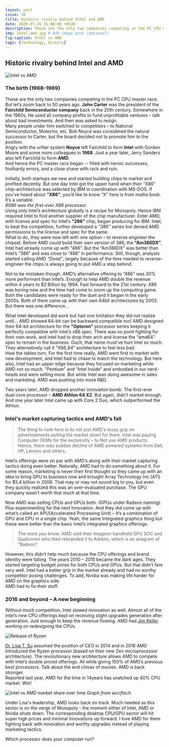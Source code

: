 ```yaml
---
layout: post
issue: 16
title: Historic rivalry behind Intel and AMD
date: 2020-07-26 15:00:00 +0530
description: These are the only two companies competing in the PC CPU master race. But let’s zoom back to 50 years ago.
img: intel_amd.jpg # Add image post (optional)
fig-caption: Intel vs AMD
tags: [Technology, History]
---
```

## Historic rivalry behind Intel and AMD
![Intel vs AMD]({{site.baseurl}}/assets/img/intel_amd.jpg)
### The birth (1968-1969)

These are the only two companies competing in the PC CPU master race. But let’s zoom back to 50 years ago. **John Carter** was the president of the **Fairchild Semiconductor company** back in the 20th century. Somewhere in the 1960s, He used all company profits to fund unprofitable ventures – talk about bad investments. And then was asked to resign.   
Many people under him switched to competitors – to National Semiconductor, Molectro, etc. Bob Noyce was considered the natural successor to Carter, but the board decided not to promote him to the position.  
Angry with the unfair system **Noyce** left Fairchild to form **Intel** with Gordon Moore and some more colleagues in **1968**. Just a year later, Jerry Sanders also left Fairchild to form **AMD**.   
And hence the PC master race began -- filled with heroic successes, foolhardy errors, and a close shave with rack and ruin.  
  
Initially, both startups we new and started building chips to market and profited decently. But one day Intel got the upper hand when their “X86” chip-architecture was selected by IBM in coordination with MS-DOS. If you’ve heard about **“X86”**, you’d like to know “X” here is from maths book. It’s a variable.  
*8086 was the first-ever X86 processor.*  
Using only Intel’s architecture globally is a recipe for Monopoly. Hence IBM required Intel to find another supplier of the chip manufacturer. Enter AMD, with license and spec for Intel’s **“286”** chip, began producing for IBM. Intel, to beat the competition, further developed a *“386”* series but denied AMD permissions to the license and spec for the same.  
What to do, they were now left with one option – to reverse engineer the chipset. Before AMD could build their own version of 386, the **“Am386DX”**, Intel had already come up with “486”. But the “Am386DX” was better than Intel’s “386” and was close to “486” in performance. Still, though, analysts started calling AMD *“Dead”*, largely because of the time needed to reverse-engineer the chips is always going to put AMD a step behind.  
  
Not to be mistaken though. AMD’s alternative offering to “486” was 20% more performant than Intel’s. Enough to help AMD double the revenue within 4 years to $2 Billion by 1994.
Fast forward to the 21st century. X86 was boring now and the time had come to zoom up the computing game. Both the candidates were ready for the duet and it began in the early 2000s. Both of them came up with their own 64bit architectures by 2003. But there was one difference...  

What Intel developed did work but had one limitation they did not realize until… AMD showed 64-bit can be backward compatible too! AMD designed their 64-bit architecture for the **"Opteron"** processor series keeping it perfectly compatible with Intel’s x86 spec. There was no point fighting for their own work, and intel had to drop their arch and license the “amd64” spec to remain in the business. Ouch, that name must’ve hurt Intel so much. They alternatively call it “X86_64” architecture to feel less bad.  
How the tables turn, For the first time really, AMD went first to market with new development, and Intel had to chase to match the technology. But here also, Intel had an upper edge because they focused on marketing while AMD not so much. “Pentium” and “Intel Inside” and embodied in our nerd-heads and were selling more. But while Intel was doing awesome in sales and marketing. AMD was pushing into more R&D.  
  
Two years later, AMD dropped another innovation bomb. The first-ever dual-core processor – **AMD Athlon 64 X2**. But again, didn’t market enough. And one year later Intel came up with Core 2 Duo, which outperformed the Athlon.  
  
### Intel's market capturing tactics and AMD's fall

> The thing to note here is its not just AMD's lousy grip on advertisements pulling the market down for them. Intel was paying Computer OEMs for the exclusivity – to Not use AMD products. Hence, there was sudden decline of AMD powered systems from Dell, HP, Lenovo and others.
  
Intel’s offerings were on par with AMD’s along with their market capturing tactics doing even better. Naturally, AMD had to do something about it. For some reason, marketing is never their first thought so they came up with an idea to bring GPU to business now and brought Array Technology Inc.(ATI) for $5.4 billion in 2006. That may or may not sound big to you, but even they quickly realized this was an over-evaluated purchase. The GPU company wasn’t worth that much at that time.  
  
Now AMD was selling CPUs and GPUs both. (GPUs under Radeon naming). Plus experimenting for the next Innovation. And they did come up with what’s called an APU(Accelerated Processing Unit) – It’s a combination of GPU and CPU in a single chip. Yeah, the same Integrated graphics thing but these were better than the basic Intel’s integrated graphics offerings.  
  
> *The more you know:* AMD sold their Imageon handheld GPU SOC and Qualcomm who then rebranded it to Adreno, which is an anagram of “Radeon”.

However, this didn’t help much because the CPU offerings and brand identity were falling. The years 2010 – 2015 became the dark ages. They started targeting budget zones for both CPUs and GPUs. But that didn’t fare very well. Intel had a better grip in the market already and had no worthy competitor posing challenges. To add, Nvidia was making life harder for AMD on the graphics side.  
AMD had to fix their stuff.

### 2016 and beyond – A new beginning

Without much competition, Intel slowed innovation as well. Almost all of the intel’s new CPU offerings kept on receiving slight upgrades generation after generation. Just enough to keep the revenue flowing. AMD had [Jim Keller](https://en.wikipedia.org/wiki/Jim_Keller_(engineer)) working on redesigning the CPUs.  

![Release of Ryzen]({{site.baseurl}}/assets/img/ryzen.jpg)

[Dr. Lisa T. Su](https://en.wikipedia.org/wiki/Lisa_Su) assumed the position of CEO in 2014 and in 2016 AMD Introduced the Ryzen processor (based on their new Zen microprocessor architecture). The revolutionary new architecture allows AMD to compete with Intel’s double priced offerings. All while giving 150% of AMD’s previous best processors. Talk about the end climax of movies. AMD is back stronger.  
Reported last year, AMD for the time in 14years has snatched up 40% CPU market. Win!  
  
![Intel vs AMD market share over time](https://cdn.wccftech.com/wp-content/uploads/2020/01/AMD-Jan-2020-CPU-Market-Share-PassMark.jpg)
*Graph from wccftech*
  
Under Lisa's leadership, AMD looks back on track. Much needed as this sector is on the verge of Monopoly - the moment either of Intel, AMD or Nvidia shuts down. The corresponding desktop CPU/GPU sector will hit super high prices and minimal innovations up forward. I love AMD for them fighting back with innovation and worthy upgrades instead of playing marketing tactics.  
  
Which processor does your computer run?
